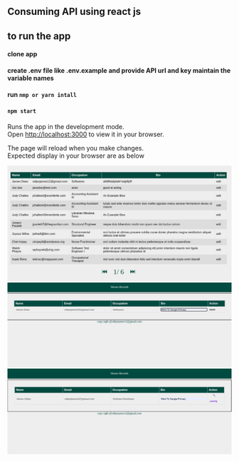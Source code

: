 ## Consuming  API using react js


## to run the app 

#### clone app
#### create .env file like .env.example and provide API url and key maintain the variable names
#### run `nmp or yarn intall `
#### `npm start`

Runs the app in the development mode.\
Open [http://localhost:3000](http://localhost:3000) to view it in your browser.

The page will reload when you make changes.\
Expected display in your browser are as below

![Alt text](/public/images/ist.jpg?raw=true "Optional Title")
![Alt text](/public/images/2nd.jpg?raw=true "Optional Title")
![Alt text](/public/images/3rd.jpg?raw=true "Optional Title")
